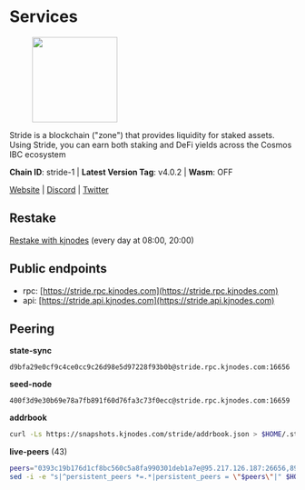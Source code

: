 # Services

<figure><img src="https://raw.githubusercontent.com/kj89/testnet_manuals/main/pingpub/logos/stride.png" width="150" alt=""><figcaption></figcaption></figure>

Stride is a blockchain ("zone") that provides liquidity for staked assets.  Using Stride, you can earn both staking and DeFi yields across the Cosmos IBC ecosystem

**Chain ID**: stride-1 | **Latest Version Tag**: v4.0.2 | **Wasm**: OFF

[Website](https://stride.zone) | [Discord](https://discord.gg/mzQZ8dAE7u) | [Twitter](https://twitter.com/stride_zone)

## Restake

[Restake with kjnodes](https://restake.app/stride/stridevaloper1j8gkhtllnp252l6g6zwzea30e7pvzqttr9768n) (every day at 08:00, 20:00)
## Public endpoints

* rpc: [https://stride.rpc.kjnodes.com](https://stride.rpc.kjnodes.com)
* api: [https://stride.api.kjnodes.com](https://stride.api.kjnodes.com)

## Peering

**state-sync**

```text
d9bfa29e0cf9c4ce0cc9c26d98e5d97228f93b0b@stride.rpc.kjnodes.com:16656
```

**seed-node**

```text
400f3d9e30b69e78a7fb891f60d76fa3c73f0ecc@stride.rpc.kjnodes.com:16659
```

**addrbook**
```bash
curl -Ls https://snapshots.kjnodes.com/stride/addrbook.json > $HOME/.stride/config/addrbook.json
```

**live-peers** (43)
```bash
peers="0393c19b176d1cf8bc560c5a8fa990301deb1a7e@95.217.126.187:26656,89757803f40da51678451735445ad40d5b15e059@169.155.168.67:26656,be0522cbc5ea30f14355ff6d05ed4b9cf47d7dda@188.172.228.162:26656,f420eab70caad310ad6cc1990c977cadf193264c@51.159.80.121:6000,18704d8ffb35d412adb3fb8eea62c894cf175e75@86.48.26.130:26656,d36ac7580cc8907a00b0add8c3b047caea6df4ed@107.155.67.202:26636,befab97d41e02ea4e759eda3de9e30e77b95b55b@34.172.5.139:26656,ea6a7b2f366bc343f0670f1673fd86001dd08eb0@65.108.122.246:26636,b6bbf3fce8563bf55cee37776d1cfc3e6692c7e6@167.235.1.101:26656,5093547fdf0430143ac66b4ee55d80e6542a6c10@217.174.247.163:26656,d77e7918b9f9e21ee60a8e03075ca3e5f7353912@162.55.4.253:26656,95d0377592a657d4c0816d9845e11d659db75d5b@51.81.208.70:12256,f452fbafd9c5dd0ce7c0ecd6bf2ba413aedb88aa@65.108.229.244:36656,4d17c6e85a1e6282efee950ff3dfe85b4b043f0f@148.251.51.144:26656,8d7d0f32d53467c4d5e8871faf4ec58ea970fed2@157.90.179.182:26456,6856de6f0c70a850db2b58deb43d568fced4a524@35.208.90.201:26656,6a6a70719d44dfdaa74a074f017dc1f1ff23da62@146.59.0.123:6000,e821acdaf0c7a3c60ea3cd4eb4a98a62dad06f58@43.201.12.41:26656,2c1f55e905c7425f995947e2d600ca5ac863b8c1@15.235.53.91:13456,a757fc9ea95a7f643d392ec9fdaa31cbf06e76d9@195.3.221.21:12256,ebc272824924ea1a27ea3183dd0b9ba713494f83@185.16.39.158:26886,5b20fde898024d705cba65ba9a9352f8a4a2d8d2@23.88.32.150:27012,463b1dc6903455575079572fb23407be586f2a4b@185.16.39.37:26656,28db7a664e95241930c5680ad2e1480bed3fb99f@198.244.178.213:26656,ef22ceb48d8d7548fab0972a5e4a9cb3c366fc74@65.109.52.178:26656,c124ce0b508e8b9ed1c5b6957f362225659b5343@144.76.177.187:26656,d9bfa29e0cf9c4ce0cc9c26d98e5d97228f93b0b@65.109.88.38:16656,04b797b5a56fb939a97a3c7d9c3230d09b85e8d7@93.189.30.118:26656,9ee75491e354965d8bfd8434aa093f8613bc1dce@65.108.238.103:12256,b212d5740b2e11e54f56b072dc13b6134650cfb5@164.152.160.97:26656,157000d06040f2a7b981c6f062da0c9da0e6e6af@194.163.163.0:26656,a3f95b0b15c31a68a7535f6068c4e14b95e90dcf@65.109.92.240:21016,f5e00226bf8a3854ba06e9b2f2e9b9ac0ecc8414@146.59.52.39:24095,d2247f7b919f0781c90ee61958d7044665a22d38@169.155.44.213:26656,1387946c04bceb472113f657f55f670f71709230@65.108.4.188:12256,15bc324fbf6ed5347d9a6450bb73f7251c3f2b95@167.235.107.42:27012,1ec2a654e00e22279ee50f13f074f2bce7218681@15.235.114.194:10156,cb0b38aa612e8ac05f704d9b2feb7526607afb77@66.94.117.176:26656,f5732d5a406bdbbf08acad017c0993c0aa8ebe70@34.145.16.183:26656,7bbb4b5b161e38938414949ec3a82f4ac8ffb4ad@209.145.56.74:26656,703714c82c94fc1c74b6ee0d1fc3417b932be5f3@169.155.168.102:26656,7ef5ff00fe94933b8ba4b7ae4a8632ece5db11df@35.203.189.148:26656,86bd5cb6e762f673f1706e5889e039d5406b4b90@141.95.72.63:10456"
sed -i -e "s|^persistent_peers *=.*|persistent_peers = \"$peers\"|" $HOME/.stride/config/config.toml
```
